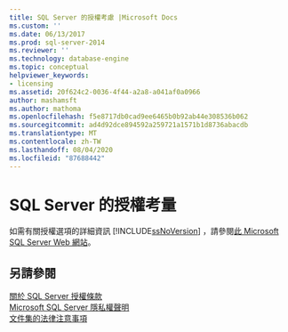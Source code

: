 ```yaml
---
title: SQL Server 的授權考慮 |Microsoft Docs
ms.custom: ''
ms.date: 06/13/2017
ms.prod: sql-server-2014
ms.reviewer: ''
ms.technology: database-engine
ms.topic: conceptual
helpviewer_keywords:
- licensing
ms.assetid: 20f624c2-0036-4f44-a2a8-a041af0a0966
author: mashamsft
ms.author: mathoma
ms.openlocfilehash: f5e8717db0cad9ee6465b0b92ab44e308536b062
ms.sourcegitcommit: ad4d92dce894592a259721a1571b1d8736abacdb
ms.translationtype: MT
ms.contentlocale: zh-TW
ms.lasthandoff: 08/04/2020
ms.locfileid: "87688442"
---
```

# <a name="licensing-considerations-for-sql-server"></a>SQL Server 的授權考量
  如需有關授權選項的詳細資訊 [!INCLUDE[ssNoVersion](../../includes/ssnoversion-md.md)] ，請參閱[此 Microsoft SQL Server Web 網站](https://www.microsoft.com/sqlserver/sql-server-2014.aspx)。  
  
## <a name="see-also"></a>另請參閱  
 [關於 SQL Server 授權條款](../../../2014/getting-started/about-the-sql-server-license-terms.md)   
 [Microsoft SQL Server 隱私權聲明](../../../2014/getting-started/microsoft-sql-server-privacy-statement.md)   
 [文件集的法律注意事項](../../../2014/getting-started/legal-notice-for-documentation.md)  
  
  
